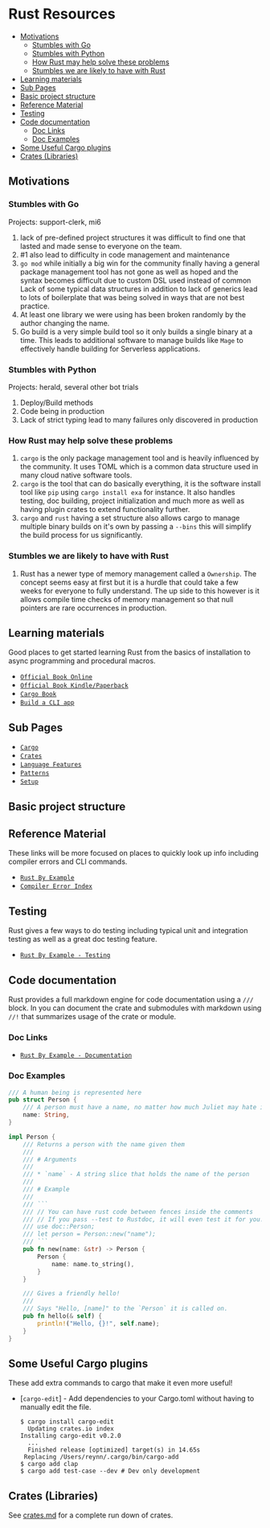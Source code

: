 # Rust Resources <!-- omit in toc -->

- [Motivations](#motivations)
  - [Stumbles with Go](#stumbles-with-go)
  - [Stumbles with Python](#stumbles-with-python)
  - [How Rust may help solve these problems](#how-rust-may-help-solve-these-problems)
  - [Stumbles we are likely to have with Rust](#stumbles-we-are-likely-to-have-with-rust)
- [Learning materials](#learning-materials)
- [Sub Pages](#sub-pages)
- [Basic project structure](#basic-project-structure)
- [Reference Material](#reference-material)
- [Testing](#testing)
- [Code documentation](#code-documentation)
  - [Doc Links](#doc-links)
  - [Doc Examples](#doc-examples)
- [Some Useful Cargo plugins](#some-useful-cargo-plugins)
- [Crates (Libraries)](#crates-libraries)

## Motivations

### Stumbles with Go

Projects: support-clerk, mi6

1. lack of pre-defined project structures it was difficult to find one that
   lasted and made sense to everyone on the team.
1. \#1 also lead to difficulty in code management and maintenance
1. `go mod` while initially a big win for the community finally having a
   general package management tool has not gone as well as hoped and the
   syntax becomes difficult due to custom DSL used instead of common
   Lack of some typical data structures in addition to lack of generics lead
   to lots of boilerplate that was being solved in ways that are not best practice.
1. At least one library we were using has been broken randomly by
   the author changing the name.
1. Go build is a very simple build tool so it only builds a single binary
   at a time. This leads to additional software to manage builds
   like `Mage` to effectively handle building for Serverless applications.

### Stumbles with Python

Projects: herald, several other bot trials

1. Deploy/Build methods
1. Code being in production
1. Lack of strict typing lead to many failures only discovered in production

### How Rust may help solve these problems

1. `cargo` is the only package management tool and is heavily influenced by
   the community. It uses TOML which is a common data structure used in
   many cloud native software tools.
1. `cargo` is the tool that can do basically everything, it is the software
   install tool like `pip` using `cargo install exa` for instance. It also
   handles testing, doc building, project initialization and much more as
   well as having plugin crates to extend functionality further.
1. `cargo` and `rust` having a set structure also allows cargo to manage
   multiple binary builds on it's own by passing a `--bins` this will
   simplify the build process for us significantly.

### Stumbles we are likely to have with Rust

1. Rust has a newer type of memory management called a `Ownership`. The concept
   seems easy at first but it is a hurdle that could take a few weeks for
   everyone to fully understand. The up side to this however is it allows
   compile time checks of memory management so that null pointers are
   rare occurrences in production.

## Learning materials

Good places to get started learning Rust from the basics of
installation to async programming and procedural macros.

- [`Official Book Online`]
- [`Official Book Kindle/Paperback`]
- [`Cargo Book`]
- [`Build a CLI app`]

## Sub Pages

- [`Cargo`]
- [`Crates`]
- [`Language Features`]
- [`Patterns`]
- [`Setup`]

## Basic project structure

## Reference Material

These links will be more focused on places to quickly look up info
including compiler errors and CLI commands.

- [`Rust By Example`]
- [`Compiler Error Index`]

## Testing

Rust gives a few ways to do testing including typical unit and integration
testing as well as a great doc testing feature.

- [`Rust By Example - Testing`]

## Code documentation

Rust provides a full markdown engine for code documentation using a `///` block.
In you can document the crate and submodules with markdown using `//!` that
summarizes usage of the crate or module.

### Doc Links

- [`Rust By Example - Documentation`]

### Doc Examples

````rust
/// A human being is represented here
pub struct Person {
    /// A person must have a name, no matter how much Juliet may hate it
    name: String,
}

impl Person {
    /// Returns a person with the name given them
    ///
    /// # Arguments
    ///
    /// * `name` - A string slice that holds the name of the person
    ///
    /// # Example
    ///
    /// ```
    /// // You can have rust code between fences inside the comments
    /// // If you pass --test to Rustdoc, it will even test it for you!
    /// use doc::Person;
    /// let person = Person::new("name");
    /// ```
    pub fn new(name: &str) -> Person {
        Person {
            name: name.to_string(),
        }
    }

    /// Gives a friendly hello!
    ///
    /// Says "Hello, [name]" to the `Person` it is called on.
    pub fn hello(& self) {
        println!("Hello, {}!", self.name);
    }
}
````

## Some Useful Cargo plugins

These add extra commands to cargo that make it even more useful!

- [`cargo-edit`] - Add dependencies to your Cargo.toml without having to
  manually edit the file.

  ```console
  $ cargo install cargo-edit
    Updating crates.io index
  Installing cargo-edit v0.2.0
    ...
    Finished release [optimized] target(s) in 14.65s
   Replacing /Users/reynn/.cargo/bin/cargo-add
  $ cargo add clap
  $ cargo add test-case --dev # Dev only development
  ```

## Crates (Libraries)

See [crates.md](crates.md) for a complete run down of crates.

<!-- Link section -->

[`official book online`]: https://doc.rust-lang.org/book/
[`official book kindle/paperback`]: https://www.amazon.com/Rust-Programming-Language-Covers-2018-ebook/dp/B07SRQ97RD
[`rust by example`]: https://doc.rust-lang.org/stable/rust-by-example/
[`rust by example - testing`]: https://doc.rust-lang.org/stable/rust-by-example/testing.html
[`compiler error index`]: https://doc.rust-lang.org/error-index.html
[`rust by example - documentation`]: https://doc.rust-lang.org/stable/rust-by-example/testing.html
[`build a cli app`]: https://rust-cli.github.io/book/index.html
[`cargo-add`]: https://github.com/killercup/cargo-edit
[`cargo`]: cargo.md
[`crates`]: crates.md
[`language features`]: features.md
[`patterns`]: patterns.md
[`setup`]: setup/general.md
[`cargo book`]: https://doc.rust-lang.org/cargo/index.html
